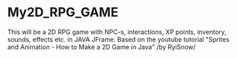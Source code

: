 # My2D_RPG_GAME

This will be a 2D RPG game with NPC-s, interactions, XP points, inventory, sounds, effects etc. in JAVA JFrame. Based on the youtube tutorial "Sprites and Animation - How to Make a 2D Game in Java" /by RyiSnow/
